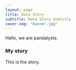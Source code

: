 ```yaml
---
layout: page
title: Data Story
subtitle: Data Story Subtitle
cover-img: "banner.jpg"
---
```


Hello, we are pandalysts.

### My story

This is the story.
